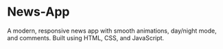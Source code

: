 # News-App
A modern, responsive news app with smooth animations, day/night mode, and comments. Built using HTML, CSS, and JavaScript.
